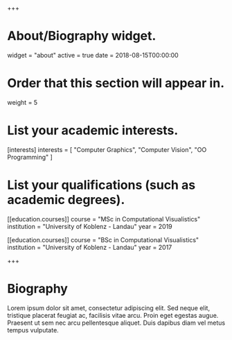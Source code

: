 +++
# About/Biography widget.
widget = "about"
active = true
date = 2018-08-15T00:00:00

# Order that this section will appear in.
weight = 5

# List your academic interests.
[interests]
  interests = [
    "Computer Graphics",
    "Computer Vision",
    "OO Programming"
  ]

# List your qualifications (such as academic degrees).
[[education.courses]]
  course = "MSc in Computational Visualistics"
  institution = "University of Koblenz - Landau"
  year = 2019

[[education.courses]]
  course = "BSc in Computational Visualistics"
  institution = "University of Koblenz - Landau"
  year = 2017
 
+++

# Biography

Lorem ipsum dolor sit amet, consectetur adipiscing elit. Sed neque elit, tristique placerat feugiat ac, facilisis vitae arcu. Proin eget egestas augue. Praesent ut sem nec arcu pellentesque aliquet. Duis dapibus diam vel metus tempus vulputate. 
